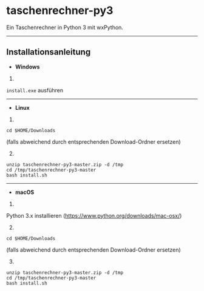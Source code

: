 # taschenrechner-py3
Ein Taschenrechner in Python 3 mit wxPython.
***
## Installationsanleitung
- **Windows**

1.

`install.exe` ausführen
***
- **Linux**

1.
```shell
cd $HOME/Downloads
```
(falls abweichend durch entsprechenden Download-Ordner ersetzen)

2.
```shell
unzip taschenrechner-py3-master.zip -d /tmp
cd /tmp/taschenrechner-py3-master
bash install.sh
```
***
- **macOS**

1.

Python 3.x installieren (https://www.python.org/downloads/mac-osx/)

2.
```shell
cd $HOME/Downloads
```
(falls abweichend durch entsprechenden Download-Ordner ersetzen)

3.
```shell
unzip taschenrechner-py3-master.zip -d /tmp
cd /tmp/taschenrechner-py3-master
bash install.sh
```

